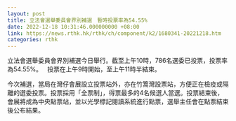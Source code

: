 ```yaml
---
layout: post
title: 立法會選舉委員會界別補選　暫時投票率為54.55%
date: 2022-12-18 10:31:46.000000000 +08:00
link: https://news.rthk.hk/rthk/ch/component/k2/1680341-20221218.htm
categories: rthk
---
```


立法會選舉委員會界別補選今日舉行。截至上午10時，786名選委已投票，投票率為54.55%。
 
投票在上午9時開始，至上午11時半結束。

今次補選，當局在灣仔會展設立投票站外，亦在竹篙灣設票站，方便正在檢疫或隔離的選委投票。投票採用「全票制」，得票最多的4名候選人當選。投票結束後，會展將成為中央點票站，並以光學標記閱讀系統進行點票，選舉主任會在點票結束後公布結果。
